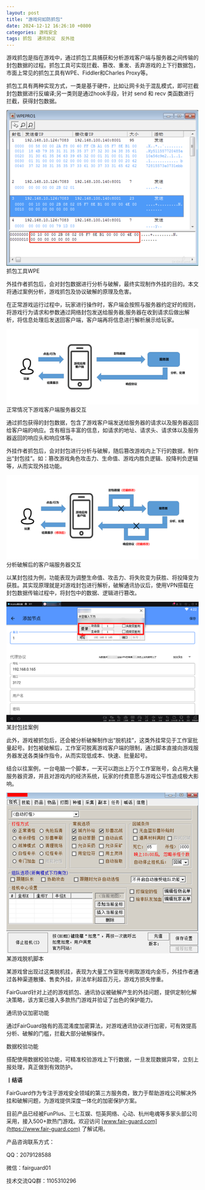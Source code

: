 ```yaml
---
layout: post
title: "游戏何如防抓包"
date: 2024-12-12 16:26:10 +0800
categories: 游戏安全
tags: 抓包  通讯协议  反外挂
---
```


游戏抓包是指在游戏中，通过抓包工具捕获和分析游戏客户端与服务器之间传输的封包数据的过程。抓包工具可实现拦截、篡改、重发、丢弃游戏的上下行数据包，市面上常见的抓包工具有WPE、Fiddler和Charles Proxy等。<!-- more -->  

抓包工具有两种实现方式，一类是基于硬件，比如让网卡处于混乱模式，即可拦截封包数据进行反编译;另一类则是通过hook手段，针对 send 和 recv 类函数进行拦截，获得封包数据。  

![315_21](/assets/res/202103/抓包工具.png)  
抓包工具WPE  

外挂作者抓包后，会对封包数据进行分析与破解，最终实现制作外挂的目的。本文将通过案例分析，游戏抓包及协议破解的原理及危害。  

在正常游戏运行过程中，玩家进行操作时，客户端会按照与服务器约定好的规则，将游戏行为请求和参数通过网络封包发送给服务器;服务器在收到请求后做出解析，将信息处理后发送回客户端，客户端再将信息进行解析展示给玩家。  

![315_21](/assets/res/202103/正常交互流程.png)  
正常情况下游戏客户端服务器交互  

通过抓包获得的封包数据，包含了游戏客户端发送给服务器的请求以及服务器返回给客户端的响应。含有相当丰富的信息，如请求的地址、请求头、请求体以及服务器返回的响应头和响应体等。  

外挂作者抓包后，会对封包进行分析与破解，随后篡改游戏内上下行的数据，制作出“封包挂”。如：篡改游戏角色攻击力、生命值、游戏内胜负逻辑、投降判负逻辑等，从而实现外挂功能。  

![315_21](/assets/res/202103/协议破解后交互流程.png)  
分析破解后的客户端服务器交互  

以某封包挂为例，功能表现为调整生命值、攻击力、将失败变为获胜、将投降变为获胜。其实现原理就是对游戏封包进行解析，破解通讯协议后，使用VPN搭载在封包数据传输过程中，将封包中的数据、逻辑进行篡改。  

![315_21](/assets/res/202103/通讯协议vpn外挂.png)  
某封包挂案例  

此外，游戏被抓包后，还会被分析破解制作出“脱机挂”，这类外挂常见于工作室批量起号。封包被破解后，工作室可脱离游戏客户端的限制，通过脚本直接向游戏服务器发送各类操作指令，从而实现低成本、快速、批量起号。  

结合以往案例，一台电脑一个脚本，一天可以跑出上万个工作室账号，会占用大量服务器资源，并且对游戏内的经济系统，玩家的付费意愿与游戏公平性造成极大影响。  

![315_21](/assets/res/202103/脱机脚本.gif)  
某游戏脱机脚本  

某游戏曾出现过这类脱机挂，表现为大量工作室账号刷取游戏内金币，外挂作者通过各种渠道散播、售卖外挂，非法牟利超百万元，游戏方损失惨重。  

FairGuard针对上述的游戏抓包、通讯协议被破解产生的外挂问题，提供定制化解决策略，该方案已接入多款热门游戏并验证了出色的保护能力。  

通讯协议加密功能  

通过FairGuard独有的高混淆度加密算法，对游戏通讯协议进行加密，可有效提高分析、破解的门槛，拦截大部分破解操作。  

数据校验功能  

搭配使用数据校验功能，可精准校验游戏上下行数据，一旦发现数据异常，立刻上报处理，真正做到有效防护。  


**丨结语**  

FairGuard作为专注于游戏安全领域的第三方服务商，致力于帮助游戏公司解决外挂和破解问题，为游戏提供深度一体化的加密保护方案。  

目前产品已经被FunPlus、三七互娱、恺英网络、心动、杭州电魂等多家头部公司采用，接入500+款热门游戏。欢迎访问 [www.fair-guard.com](https://www.fair-guard.com) 了解试用。    

产品咨询联系方式：  

QQ：2079128588  

微信：fairguard01  

技术交流QQ群：1105310296  